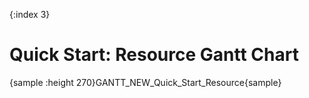 {:index 3}
# Quick Start: Resource Gantt Chart

{sample :height 270}GANTT\_NEW\_Quick\_Start\_Resource{sample}